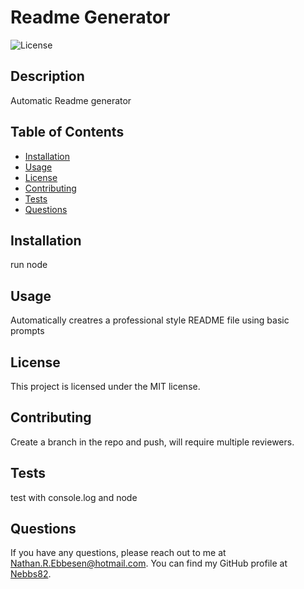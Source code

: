 # Readme Generator
  
![License](https://img.shields.io/badge/license-MIT-blue.svg)

## Description
Automatic Readme generator

## Table of Contents
- [Installation](#installation)
- [Usage](#usage)
- [License](#license)
- [Contributing](#contributing)
- [Tests](#tests)
- [Questions](#questions)

## Installation
run node

## Usage
Automatically creatres a professional style README file using basic prompts

## License
This project is licensed under the MIT license.

## Contributing
Create a branch in the repo and push, will require multiple reviewers.

## Tests
test with console.log and node

## Questions
If you have any questions, please reach out to me at [Nathan.R.Ebbesen@hotmail.com](mailto:Nathan.R.Ebbesen@hotmail.com).
You can find my GitHub profile at [Nebbs82](https://github.com/Nebbs82).
